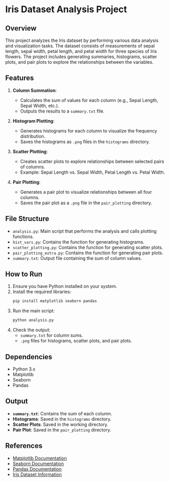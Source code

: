 # Iris Dataset Analysis Project

## Overview
This project analyzes the Iris dataset by performing various data analysis and visualization tasks. The dataset consists of measurements of sepal length, sepal width, petal length, and petal width for three species of Iris flowers. The project includes generating summaries, histograms, scatter plots, and pair plots to explore the relationships between the variables.

## Features
1. **Column Summation**:
   - Calculates the sum of values for each column (e.g., Sepal Length, Sepal Width, etc.).
   - Outputs the results to a `summary.txt` file.

2. **Histogram Plotting**:
   - Generates histograms for each column to visualize the frequency distribution.
   - Saves the histograms as `.png` files in the `histograms` directory.

3. **Scatter Plotting**:
   - Creates scatter plots to explore relationships between selected pairs of columns.
   - Example: Sepal Length vs. Sepal Width, Petal Length vs. Petal Width.

4. **Pair Plotting**:
   - Generates a pair plot to visualize relationships between all four columns.
   - Saves the pair plot as a `.png` file in the `pair_plotting` directory.

## File Structure
- `analysis.py`: Main script that performs the analysis and calls plotting functions.
- `hist_vars.py`: Contains the function for generating histograms.
- `scatter_plotting.py`: Contains the function for generating scatter plots.
- `pair_plotting_extra.py`: Contains the function for generating pair plots.
- `summary.txt`: Output file containing the sum of column values.

## How to Run
1. Ensure you have Python installed on your system.
2. Install the required libraries:
   ```bash
   pip install matplotlib seaborn pandas
   ```
3. Run the main script:
   ```bash
   python analysis.py
   ```
4. Check the output:
   - `summary.txt` for column sums.
   - `.png` files for histograms, scatter plots, and pair plots.

## Dependencies
- Python 3.x
- Matplotlib
- Seaborn
- Pandas

## Output
- **`summary.txt`**: Contains the sum of each column.
- **Histograms**: Saved in the `histograms` directory.
- **Scatter Plots**: Saved in the working directory.
- **Pair Plot**: Saved in the `pair_plotting` directory.

## References
- [Matplotlib Documentation](https://matplotlib.org/stable/contents.html)
- [Seaborn Documentation](https://seaborn.pydata.org/)
- [Pandas Documentation](https://pandas.pydata.org/)
- [Iris Dataset Information](https://archive.ics.uci.edu/ml/datasets/iris)



